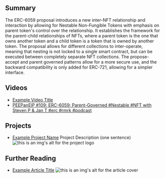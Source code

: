 ## Summary

The ERC-6059 proposal introduces a new inter-NFT relationship and interaction by allowing for Nestable Non-Fungible Tokens with emphasis on parent token's control over the relationship. It establishes the framework for the parent-child relationships of NFTs, where a parent token is the one that owns another token and a child token is a token that is owned by another token. The proposal allows for different collections to inter-operate, meaning that nesting is not locked to a single smart contract, but can be executed between completely separate NFT collections. The propose-accept and parent governed patterns allow for a more secure use, and the backward compatibility is only added for ERC-721, allowing for a simpler interface.

## Videos

- [Example Video Title](https://www.youtube.com/watch?v=TDGq4aeevgY)
- [PEEPanEIP #109: ERC-6059: Parent-Governed #Nestable #NFT with Steven P & Jan T #erc #rmrk #podcast](https://www.youtube.com/watch?v=2C7mKNK5f9s&list=PL4cwHXAawZxqu0PKKyMzG_3BJV_xZTi1F&index=4)

## Projects

- [Example Project Name](https://xxxx.xxx/xxxxx) Project Description (one sentence) ![this is an img's alt for the project logo](https://xxxx.xxx/project-logo.xxx)

## Further Reading

- [Example Article Title](https://xxxx.xxx/xxxxx) ![this is an img's alt for the article cover](https://xxxx.xxx/article-cover.xxx)
